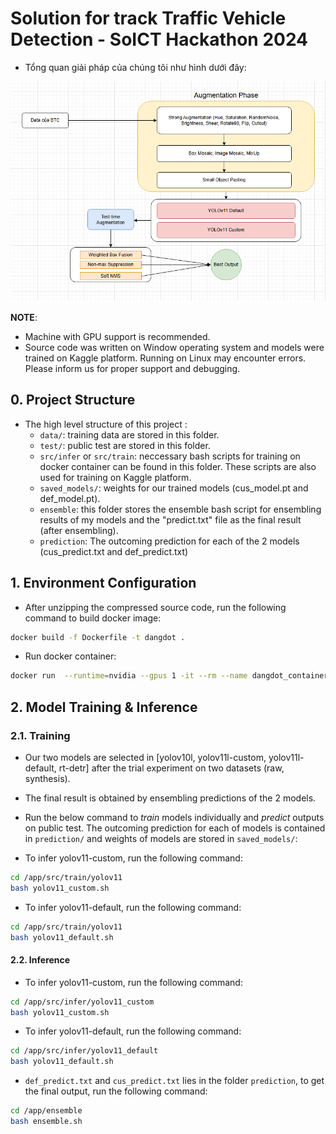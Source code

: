 # Solution for track Traffic Vehicle Detection - SoICT Hackathon 2024

- Tổng quan giải pháp của chúng tôi như hình dưới đây:

![docs/overview.png](docs/overview.png)



__NOTE__: 
- Machine with GPU support is recommended.
- Source code was written on Window operating system and models were trained on Kaggle platform. Running on Linux may encounter errors. Please inform us for proper support and debugging.

## 0. Project Structure
- The high level structure of this project :
  - `data/`: training data are stored in this folder.
  - `test/`: public test are stored in this folder.
  - `src/infer` or `src/train`: neccessary bash scripts for training on docker container can be found in this folder. These scripts are also used for training on Kaggle platform. 
  - `saved_models/`: weights for our trained models (cus_model.pt and def_model.pt).
  - `ensemble`: this folder stores the ensemble bash script for ensembling results of my models and the "predict.txt" file as the final result (after ensembling).
  - `prediction`: The outcoming prediction for each of the 2 models (cus_predict.txt and def_predict.txt)

## 1. Environment Configuration

- After unzipping the compressed source code, run the following command to build docker image:
```bash
docker build -f Dockerfile -t dangdot .
```
- Run docker container:
```bash
docker run  --runtime=nvidia --gpus 1 -it --rm --name dangdot_container --network=host dangdot bash
```

## 2. Model Training & Inference
### 2.1. Training
- Our two models are selected in [yolov10l, yolov11l-custom, yolov11l-default, rt-detr] after the trial experiment on two datasets (raw, synthesis).
- The final result is obtained by ensembling predictions of the 2 models.
- Run the below command to _train_ models individually and _predict_ outputs on public test. The outcoming prediction for each of models is contained in `prediction/` and weights of models are stored in `saved_models/`:  

- To infer yolov11-custom, run the following command:
```bash
cd /app/src/train/yolov11
bash yolov11_custom.sh
```

- To infer yolov11-default, run the following command:
```bash
cd /app/src/train/yolov11
bash yolov11_default.sh
```

#### 2.2. Inference

- To infer yolov11-custom, run the following command:
```bash
cd /app/src/infer/yolov11_custom
bash yolov11_custom.sh
```

- To infer yolov11-default, run the following command:
```bash
cd /app/src/infer/yolov11_default
bash yolov11_default.sh
```

- `def_predict.txt` and `cus_predict.txt` lies in the folder `prediction`, to get the final output, run the following command:
```bash
cd /app/ensemble
bash ensemble.sh
```